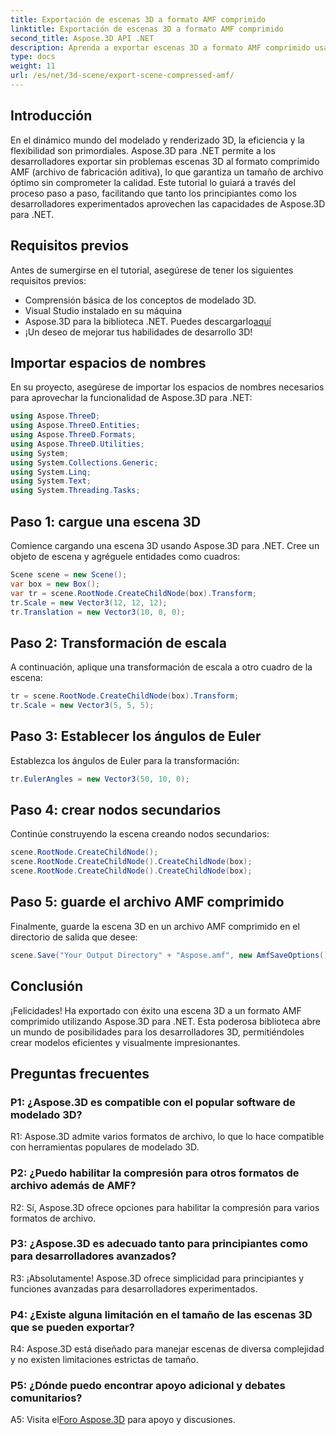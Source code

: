 ```yaml
---
title: Exportación de escenas 3D a formato AMF comprimido
linktitle: Exportación de escenas 3D a formato AMF comprimido
second_title: Aspose.3D API .NET
description: Aprenda a exportar escenas 3D a formato AMF comprimido usando Aspose.3D para .NET. Mejore sus habilidades de desarrollo con esta guía paso a paso.
type: docs
weight: 11
url: /es/net/3d-scene/export-scene-compressed-amf/
---
```

## Introducción

En el dinámico mundo del modelado y renderizado 3D, la eficiencia y la flexibilidad son primordiales. Aspose.3D para .NET permite a los desarrolladores exportar sin problemas escenas 3D al formato comprimido AMF (archivo de fabricación aditiva), lo que garantiza un tamaño de archivo óptimo sin comprometer la calidad. Este tutorial lo guiará a través del proceso paso a paso, facilitando que tanto los principiantes como los desarrolladores experimentados aprovechen las capacidades de Aspose.3D para .NET.

## Requisitos previos

Antes de sumergirse en el tutorial, asegúrese de tener los siguientes requisitos previos:

- Comprensión básica de los conceptos de modelado 3D.
- Visual Studio instalado en su máquina
-  Aspose.3D para la biblioteca .NET. Puedes descargarlo[aquí](https://releases.aspose.com/3d/net/)
- ¡Un deseo de mejorar tus habilidades de desarrollo 3D!

## Importar espacios de nombres

En su proyecto, asegúrese de importar los espacios de nombres necesarios para aprovechar la funcionalidad de Aspose.3D para .NET:

```csharp
using Aspose.ThreeD;
using Aspose.ThreeD.Entities;
using Aspose.ThreeD.Formats;
using Aspose.ThreeD.Utilities;
using System;
using System.Collections.Generic;
using System.Linq;
using System.Text;
using System.Threading.Tasks;
```

## Paso 1: cargue una escena 3D

Comience cargando una escena 3D usando Aspose.3D para .NET. Cree un objeto de escena y agréguele entidades como cuadros:

```csharp
Scene scene = new Scene();
var box = new Box();
var tr = scene.RootNode.CreateChildNode(box).Transform;
tr.Scale = new Vector3(12, 12, 12);
tr.Translation = new Vector3(10, 0, 0);
```

## Paso 2: Transformación de escala

A continuación, aplique una transformación de escala a otro cuadro de la escena:

```csharp
tr = scene.RootNode.CreateChildNode(box).Transform;
tr.Scale = new Vector3(5, 5, 5);
```

## Paso 3: Establecer los ángulos de Euler

Establezca los ángulos de Euler para la transformación:

```csharp
tr.EulerAngles = new Vector3(50, 10, 0);
```

## Paso 4: crear nodos secundarios

Continúe construyendo la escena creando nodos secundarios:

```csharp
scene.RootNode.CreateChildNode();
scene.RootNode.CreateChildNode().CreateChildNode(box);
scene.RootNode.CreateChildNode().CreateChildNode(box);
```

## Paso 5: guarde el archivo AMF comprimido

Finalmente, guarde la escena 3D en un archivo AMF comprimido en el directorio de salida que desee:

```csharp
scene.Save("Your Output Directory" + "Aspose.amf", new AmfSaveOptions() { EnableCompression = false });
```

## Conclusión

¡Felicidades! Ha exportado con éxito una escena 3D a un formato AMF comprimido utilizando Aspose.3D para .NET. Esta poderosa biblioteca abre un mundo de posibilidades para los desarrolladores 3D, permitiéndoles crear modelos eficientes y visualmente impresionantes.

## Preguntas frecuentes

### P1: ¿Aspose.3D es compatible con el popular software de modelado 3D?

R1: Aspose.3D admite varios formatos de archivo, lo que lo hace compatible con herramientas populares de modelado 3D.

### P2: ¿Puedo habilitar la compresión para otros formatos de archivo además de AMF?

R2: Sí, Aspose.3D ofrece opciones para habilitar la compresión para varios formatos de archivo.

### P3: ¿Aspose.3D es adecuado tanto para principiantes como para desarrolladores avanzados?

R3: ¡Absolutamente! Aspose.3D ofrece simplicidad para principiantes y funciones avanzadas para desarrolladores experimentados.

### P4: ¿Existe alguna limitación en el tamaño de las escenas 3D que se pueden exportar?

R4: Aspose.3D está diseñado para manejar escenas de diversa complejidad y no existen limitaciones estrictas de tamaño.

### P5: ¿Dónde puedo encontrar apoyo adicional y debates comunitarios?

 A5: Visita el[Foro Aspose.3D](https://forum.aspose.com/c/3d/18) para apoyo y discusiones.